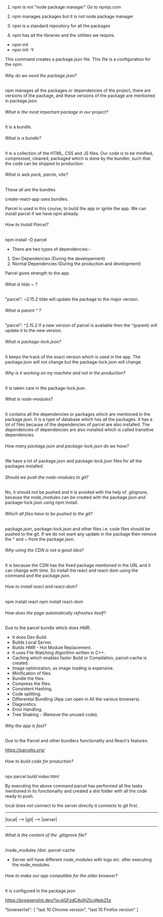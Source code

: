 1. npm is not "node package manager"
   Go to npmjs.com

2. npm manages packages but it is not node package manager 

3. npm is a standard repository for all the packages 

4. npm has all the libraries and the utilities we require.

- npm init 
- npm init -Y

This command creates a package.json file. This file is a configuration for the npm.

###### Why do we need the package.json?
npm manages all the packages or dependencies of the project, there are versions of the package, and these versions of the package are mentioned in package.json.

###### What is the most important package in our project?
It is a bundle.

###### What is a bundle?
It is a collection of the HTML, CSS and JS files. Our code is to be minified, compressed, cleaned, packaged which is done by the bundler, such that the code can be shipped to production. 

###### What is web pack, parcle, vite?
These all are the bundles

create-react-app uses bundles.

Parcel is used in this course, to build the app or ignite the app.
We can install parcel if we have npm already.

###### How to Install Parcel?
npm install -D parcel

- There are two types of dependencies:-
1. Dev Dependencies (During the developement)
2. Normal Dependencies (During the production and development)

Parcel gives strength to the app.

###### What is tilde ~ ?
"parcel": ~2.15.2 
tilde will update the package to the major version.

###### What is parent ^ ?
"parcel": ^2.15.2 
If a new version of parcel is available then the ^(parent) will update it to the new version.

###### What is package-lock.json?
It keeps the track of the exact version which is used in the app. The package.json will not change but the package-lock.json will change.

###### Why is it working on my machine and not in the production?
It is taken care in the package-lock.json.

###### What is node-modules?
It contains all the dependencies or packages which are mentioned in the package.json. It is a type of database which has all the packages.
It has a lot of files because of the dependencies of parcel are also installed.
The dependencies of dependencies are also installed which is called transitive dependencies.

###### How many package.json and package-lock.json do we have?
We have a lot of package.json and package-lock.json files for all the packages installed.

###### Should we push the node-modules to git?
No, it should not be pushed and it is avoided with the help of .gitignore, because the node_modules can be created with the package.json and package-lock.json using npm install.

###### Which all files have to be pushed to the git?
package.json, package-lock.json and other files i.e. code files should be pushed to the git.
If we do not want any update in the package then remove the ^ and ~ from the package.json.

###### Why using the CDN is not a good idea?
It is because the CDN has the fixed package mentioned in the URL and it can change with time. So install the react and react-dom using the command and the package.json.

###### How to install react and react-dom?
npm install react
npm install react-dom

###### How does the page automatically refreshes itself?
Due to the parcel bundle which does HMR.
- It does Dev Build.
- Builds Local Server.
- Builds HMR - Hot Module Replacement.
- It uses File Watching Algorithm written in C++.
- Caching which enables faster Build or Compilation, parcel-cache is created.
- Image optimization, as image loading is expensive.
- Minification of files.
- Bundle the files.
- Compress the files.
- Consistent Hashing.
- Code splitting.
- Differential Bundling (App can open in All the various browsers).
- Diagnostics.
- Error Handling.
- Tree Shaking - (Remove the unused code).

###### Why the app is fast?
Due to the Parcel and other bundlers functionality and React's features.

https://parceljs.org/

###### How to build code for production?
npx parcel build index.html

By executing the above command parcel has performed all the tasks mentioned
in its functionality and created a dist folder with all the code ready to push.

local does not connect to the server directly it connects to git first.

 -----            ---           ------
|local|   -->    |git|  -->    |server|
 -----            ---           ------

###### What is the content of the .gitignore file?
/node_modules
/dist
.parcel-cache

- Server will have different node_modules with logs etc. after executing the node_modules.

###### How to make our app compatible for the older browser?
It is configured in the package.json 

https://browserslist.dev/?q=bGFzdCAyIHZlcnNpb25z
 
"browserlist": [
   "last 10 Chrome version",
   "last 10 Firefox version"
]